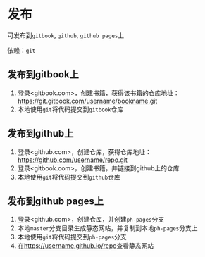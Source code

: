 # 发布

可发布到`gitbook`, `github`, `github pages`上

依赖：`git`

## 发布到gitbook上

1. 登录<gitbook.com>，创建书籍，获得该书籍的仓库地址：<https://git.gitbook.com/username/bookname.git>
2. 本地使用`git`将代码提交到`gitbook`仓库

## 发布到github上

1. 登录<github.com>，创建仓库，获得仓库地址：<https://github.com/username/repo.git>
2. 登录<gitbook.com>，创建书籍，并链接到github上的仓库
3. 本地使用`git`将代码提交到`github`仓库

## 发布到github pages上

1. 登录<github.com>，创建仓库，并创建`ph-pages`分支
2. 本地`master`分支目录生成静态网站，并复制到本地`ph-pages`分支上
3. 本地使用`git`将代码提交到`ph-pages`分支
4. 在<https://username.github.io/repo>查看静态网站